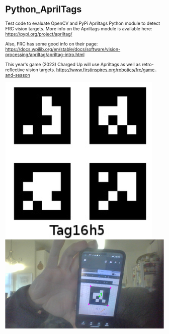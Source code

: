 # Python_AprilTags
Test code to evaluate OpenCV and PyPi Apriltags Python module to detect FRC vision targets.
More info on the Apriltags module is available here: https://pypi.org/project/apriltag/

Also, FRC has some good info on their page:
https://docs.wpilib.org/en/stable/docs/software/vision-processing/apriltag/apriltag-intro.html

This year's game (2023) Charged Up will use Apriltags as well as retro-reflective vision targets.
https://www.firstinspires.org/robotics/frc/game-and-season

![alt text](https://github.com/atlee-circuitree/Python_AprilTags/blob/main/Apriltag_16h5_examples.png)
![alt text](https://github.com/atlee-circuitree/Python_AprilTags/blob/main/image.png)
